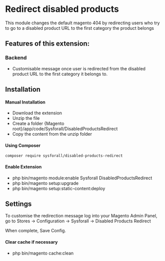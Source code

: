 
# Redirect disabled products
This module  changes the default magento 404 by redirecting users who try to go to a disabled product URL to the first category the product belongs

## Features of this extension:

### Backend
- Customisable message once user is redirected from the disabled product URL to the first category it belongs to.

## Installation

#### Manual Installation

 * Download the extension
 * Unzip the file
 * Create a folder {Magento root}/app/code/Sysforall/DisabledProductsRedirect
 * Copy the content from the unzip folder


#### Using Composer

```
composer require sysforall/disabled-products-redirect
```

#### Enable Extension
 * php bin/magento module:enable Sysforall DisabledProductsRedirect
 * php bin/magento setup:upgrade
 * php bin/magento setup:static-content:deploy

## Settings
To customise the redirection message log into your Magento Admin Panel, go to Stores -> Configuration -> Sysforall -> Disabled Products Redirect

When complete, Save Config.

#### Clear cache if necessary
* php bin/magento cache:clean